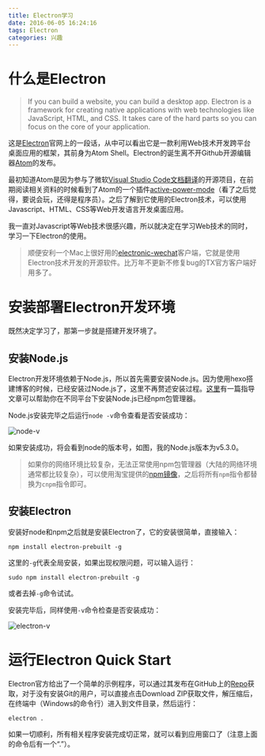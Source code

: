 ```yaml
---
title: Electron学习
date: 2016-06-05 16:24:16
tags: Electron
categories: 兴趣
---
```



# 什么是Electron

> If you can build a website, you can build a desktop app. Electron is a framework for creating native applications with web technologies like JavaScript, HTML, and CSS. It takes care of the hard parts so you can focus on the core of your application.

这是[Electron](http://electron.atom.io/)官网上的一段话，从中可以看出它是一款利用Web技术开发跨平台桌面应用的框架，其前身为Atom Shell。Electron的诞生离不开Github开源编辑器[Atom](https://atom.io/)的发布。

最初知道Atom是因为参与了微软[Visual Studio Code文档翻译](https://github.com/jeasonstudio/CN-VScode-Docs)的开源项目，在前期阅读相关资料的时候看到了Atom的一个插件[active-power-mode](https://github.com/JJack27/activate-power-mode)（看了之后觉得，要说会玩，还得是程序员）。之后了解到它使用的Electron技术，可以使用Javascript、HTML、CSS等Web开发语言开发桌面应用。

我一直对Javascript等Web技术很感兴趣，所以就决定在学习Web技术的同时，学习一下Electron的使用。

> 顺便安利一个Mac上很好用的[electronic-wechat](https://github.com/geeeeeeeeek/electronic-wechat)客户端，它就是使用Electron技术开发的开源软件。比万年不更新不修复bug的TX官方客户端好用多了。


# 安装部署Electron开发环境

既然决定学习了，那第一步就是搭建开发环境了。


## 安装Node.js

Electron开发环境依赖于Node.js，所以首先需要安装Node.js。因为使用hexo搭建博客的时候，已经安装过Node.js了，这里不再赘述安装过程。[这里](https://docs.npmjs.com/getting-started/installing-node)有一篇指导文章可以帮助你在不同平台下安装Node.js已经npm包管理器。

Node.js安装完毕之后运行`node -v`命令查看是否安装成功：

![node-v](http://7xnh8y.com1.z0.glb.clouddn.com/node-v.png)

如果安装成功，将会看到node的版本号，如图，我的Node.js版本为v5.3.0。

> 如果你的网络环境比较复杂，无法正常使用npm包管理器（大陆的网络环境通常都比较复杂），可以使用淘宝提供的[npm镜像](http://npm.taobao.org/)，之后将所有`npm`指令都替换为`cnpm`指令即可。


## 安装Electron

安装好node和npm之后就是安装Electron了，它的安装很简单，直接输入：

```shell
npm install electron-prebuilt -g
```

这里的`-g`代表全局安装，如果出现权限问题，可以输入运行：

```shell
sudo npm install electron-prebuilt -g
```

或者去掉`-g`命令试试。



安装完毕后，同样使用`-v`命令检查是否安装成功：

![electron-v](http://7xnh8y.com1.z0.glb.clouddn.com/electron-v.png)


# 运行Electron Quick Start

Electron官方给出了一个简单的示例程序，可以通过其发布在GitHub上的[Repo](https://github.com/atom/electron-quick-start)获取，对于没有安装Git的用户，可以直接点击Download ZIP获取文件，解压缩后，在终端中（Windows的命令行）进入到文件目录，然后运行：

```shell
electron .
```

如果一切顺利，所有相关程序安装完成切正常，就可以看到应用窗口了（注意上面的命令后有一个“.”）。